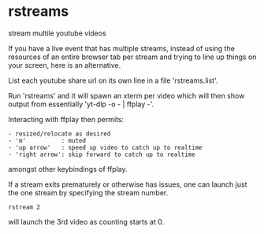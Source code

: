 # rstreams
stream multile youtube videos

If you have a live event that has multiple streams, instead of using
the resources of an entire browser tab per stream and trying to line up
things on your screen, here is an alternative.

List each youtube share url on its own line in a file 'rstreams.list'.

Run 'rstreams' and it will spawn an xterm per video which will then
show output from essentially 'yt-dlp -o - | ffplay -'.

Interacting with ffplay then permits:
```
- resized/relocate as desired
- 'm'          : muted
- 'up arrow'   : speed up video to catch up to realtime
- 'right arrow': skip forward to catch up to realtime
```
amongst other keybindings of ffplay.

If a stream exits prematurely or otherwise has issues, one can launch
just the one stream by specifying the stream number.

```
rstream 2
```

will launch the 3rd video as counting starts at 0.
